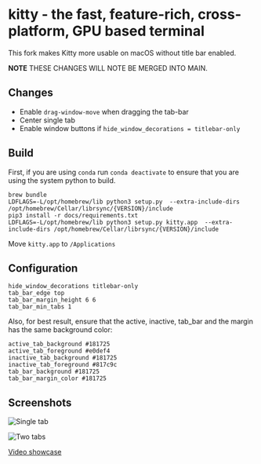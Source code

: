 # kitty - the fast, feature-rich, cross-platform, GPU based terminal

This fork makes Kitty more usable on macOS without title bar enabled.

**NOTE** THESE CHANGES WILL NOTE BE MERGED INTO MAIN.

## Changes

-   Enable `drag-window-move` when dragging the tab-bar
-   Center single tab
-   Enable window buttons if `hide_window_decorations = titlebar-only`

## Build

First, if you are using `conda` run `conda deactivate` to ensure
that you are using the system python to build.

```shell
brew bundle
LDFLAGS=-L/opt/homebrew/lib python3 setup.py  --extra-include-dirs /opt/homebrew/Cellar/librsync/{VERSION}/include
pip3 install -r docs/requirements.txt
LDFLAGS=-L/opt/homebrew/lib python3 setup.py kitty.app  --extra-include-dirs /opt/homebrew/Cellar/librsync/{VERSION}/include
```

Move `kitty.app` to `/Applications`

## Configuration

```
hide_window_decorations titlebar-only
tab_bar_edge top
tab_bar_margin_height 6 6
tab_bar_min_tabs 1
```

Also, for best result, ensure that the active, inactive, tab_bar and the margin
has the same background color:

```
active_tab_background #181725
active_tab_foreground #e0def4
inactive_tab_background #181725
inactive_tab_foreground #817c9c
tab_bar_background #181725
tab_bar_margin_color #181725
```

## Screenshots

![Single tab](https://i.imgur.com/CbILExU.png)

![Two tabs](https://i.imgur.com/F6GS3ij.png)

[Video showcase](https://i.imgur.com/TZNW9uj.mp4)
